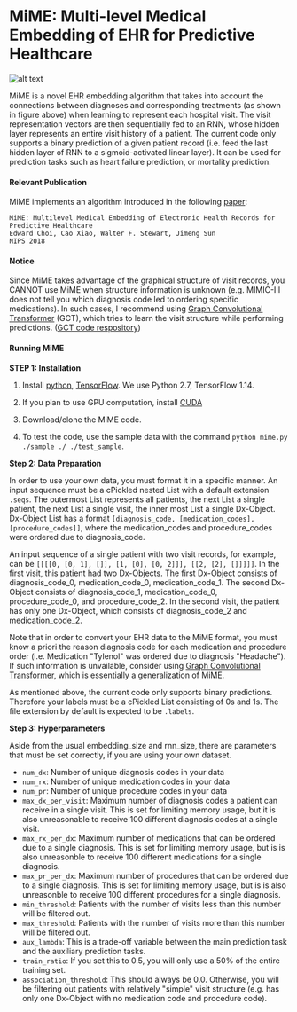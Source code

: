 # MiME: Multi-level Medical Embedding of EHR for Predictive Healthcare
![alt text](https://i.ibb.co/41jQ2C5/ehr-structure.png "Hierarchical structure of EHR")

MiME is a novel EHR embedding algorithm that takes into account the connections between diagnoses and corresponding treatments (as shown in figure above) when learning to represent each hospital visit. The visit representation vectors are then sequentially fed to an RNN, whose hidden layer represents an entire visit history of a patient. The current code only supports a binary prediction of a given patient record (i.e. feed the last hidden layer of RNN to a sigmoid-activated linear layer). It can be used for prediction tasks such as heart failure prediction, or mortality prediction.

#### Relevant Publication

MiME implements an algorithm introduced in the following [paper](http://papers.nips.cc/paper/7706-mime-multilevel-medical-embedding-of-electronic-health-records-for-predictive-healthcare):

	MiME: Multilevel Medical Embedding of Electronic Health Records for Predictive Healthcare
	Edward Choi, Cao Xiao, Walter F. Stewart, Jimeng Sun  
	NIPS 2018
  
#### Notice

Since MiME takes advantage of the graphical structure of visit records, you CANNOT use MiME when structure information is unknown (e.g. MIMIC-III does not tell you which diagnosis code led to ordering specific medications). In such cases, I recommend using [Graph Convolutional Transformer](https://arxiv.org/pdf/1906.04716.pdf) (GCT), which tries to learn the visit structure while performing predictions. ([GCT code respository](https://github.com/Google-Health/records-research/tree/master/graph-convolutional-transformer))

#### Running MiME

**STEP 1: Installation**  

1. Install [python](https://www.python.org/), [TensorFlow](https://www.tensorflow.org/install). We use Python 2.7, TensorFlow 1.14. 

2. If you plan to use GPU computation, install [CUDA](https://developer.nvidia.com/cuda-downloads)

3. Download/clone the MiME code.

4. To test the code, use the sample data with the command `python mime.py ./sample ./ ./test_sample`.

**Step 2: Data Preparation**

In order to use your own data, you must format it in a specific manner. An input sequence must be a cPickled nested List with a default extension `.seqs`. The outermost List represents all patients, the next List a single patient, the next List a single visit, the inner most List a single Dx-Object. Dx-Object List has a format `[diagnosis_code, [medication_codes], [procedure_codes]]`, where the medication_codes and procedure_codes were ordered due to diagnosis_code.

An input sequence of a single patient with two visit records, for example, can be `[[[[0, [0, 1], []], [1, [0], [0, 2]]], [[2, [2], []]]]]`. In the first visit, this patient had two Dx-Objects. The first Dx-Object consists of diagnosis_code_0, medication_code_0, medication_code_1. The second Dx-Object consists of diagnosis_code_1, medication_code_0, procedure_code_0, and procedure_code_2. In the second visit, the patient has only one Dx-Object, which consists of diagnosis_code_2 and medication_code_2. 

Note that in order to convert your EHR data to the MiME format, you must know a priori the reason diagnosis code for each medication and procedure order (i.e. Medication "Tylenol" was ordered due to diagnosis "Headache"). If such information is unvailable, consider using [Graph Convolutional Transformer](https://arxiv.org/pdf/1906.04716.pdf), which is essentially a generalization of MiME.

As mentioned above, the current code only supports binary predictions. Therefore your labels must be a cPickled List consisting of 0s and 1s. The file extension by default is expected to be `.labels`.

**Step 3: Hyperparameters**

Aside from the usual embedding_size and rnn_size, there are parameters that must be set correctly, if you are using your own dataset.

* `num_dx`: Number of unique diagnosis codes in your data
* `num_rx`: Number of unique medication codes in your data
* `num_pr`: Number of unique procedure codes in your data
* `max_dx_per_visit`: Maximum number of diagnosis codes a patient can receive in a single visit. This is set for limiting memory usage, but it is also unreasonable to receive 100 different diagnosis codes at a single visit.
* `max_rx_per_dx`: Maximum number of medications that can be ordered due to a single diagnosis. This is set for limiting memory usage, but is is also unreasonble to receive 100 different medications for a single diagnosis.
* `max_pr_per_dx`: Maximum number of procedures that can be ordered due to a single diagnosis. This is set for limiting memory usage, but is is also unreasonble to receive 100 different procedures for a single diagnosis.
* `min_threshold`: Patients with the number of visits less than this number will be filtered out.
* `max_threshold`: Patients with the number of visits more than this number will be filtered out.
* `aux_lambda`: This is a trade-off variable between the main prediction task and the auxiliary prediction tasks.
* `train_ratio`: If you set this to 0.5, you will only use a 50% of the entire training set.
* `association_threshold`: This should always be 0.0. Otherwise, you will be filtering out patients with relatively "simple" visit structure (e.g. has only one Dx-Object with no medication code and procedure code).
